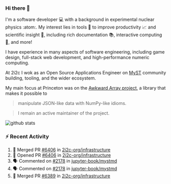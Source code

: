 ### Hi there 👋 

I'm a software developer 💻 with a background in experimental nuclear physics :atom:. My interest lies in tools :wrench: to improve productivity :chart_with_upwards_trend: and scientific insight :telescope:, including rich documentation 📚, interactive computing 🧮, and more! 

I have experience in many aspects of software engineering, including game design, full-stack web development, and high-performance numeric computing. 

At 2i2c I wok as an Open Source Applications Engineer on [MyST](https://github.com/jupyter-book/mystmd) community building, tooling, and the wider ecosystem. 

My main focus at Princeton was on the [Awkward Array project](awkward-array.org/), a library that makes it possible to 
> manipulate JSON-like data with NumPy-like idioms.

> I remain an active maintainer of the project. 

![github stats](https://github-readme-stats.vercel.app/api?username=agoose77&show_icons=true&hide_rank=true&hide_title=true&bg_color=30,e76445,904e95&text_color=efe3ec&icon_color=efe3ec)
<!--
**agoose77/agoose77** is a ✨ _special_ ✨ repository because its `README.md` (this file) appears on your GitHub profile.

Here are some ideas to get you started:

- 🔭 I’m currently working on ...
- 🌱 I’m currently learning ...
- 👯 I’m looking to collaborate on ...
- 🤔 I’m looking for help with ...
- 💬 Ask me about ...
- 📫 How to reach me: ...
- 😄 Pronouns: ...
- ⚡ Fun fact: ...
-->

### :zap: Recent Activity

<!--START_SECTION:activity-->
1. 🎉 Merged PR [#6406](https://github.com/2i2c-org/infrastructure/pull/6406) in [2i2c-org/infrastructure](https://github.com/2i2c-org/infrastructure)
2. 💪 Opened PR [#6406](https://github.com/2i2c-org/infrastructure/pull/6406) in [2i2c-org/infrastructure](https://github.com/2i2c-org/infrastructure)
3. 🗣 Commented on [#2178](https://github.com/jupyter-book/mystmd/pull/2178#issuecomment-3090101710) in [jupyter-book/mystmd](https://github.com/jupyter-book/mystmd)
4. 🗣 Commented on [#2178](https://github.com/jupyter-book/mystmd/pull/2178#issuecomment-3089901126) in [jupyter-book/mystmd](https://github.com/jupyter-book/mystmd)
5. 🎉 Merged PR [#6389](https://github.com/2i2c-org/infrastructure/pull/6389) in [2i2c-org/infrastructure](https://github.com/2i2c-org/infrastructure)
<!--END_SECTION:activity-->
